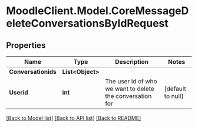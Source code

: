 # MoodleClient.Model.CoreMessageDeleteConversationsByIdRequest

## Properties

Name | Type | Description | Notes
------------ | ------------- | ------------- | -------------
**Conversationids** | **List&lt;Object&gt;** |  | 
**Userid** | **int** | The user id of who we want to delete the conversation for | [default to null]

[[Back to Model list]](../README.md#documentation-for-models) [[Back to API list]](../README.md#documentation-for-api-endpoints) [[Back to README]](../README.md)

